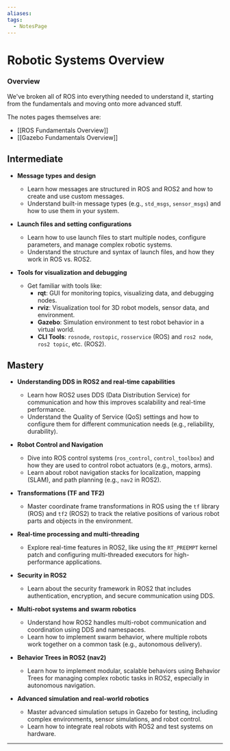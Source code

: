 ```yaml
---
aliases: 
tags:
  - NotesPage
---
```


# Robotic Systems Overview

### Overview

We've broken all of ROS into everything needed to understand it, starting from the fundamentals and moving onto more advanced stuff.

The notes pages themselves are:
- [[ROS Fundamentals Overview]]
- [[Gazebo Fundamentals Overview]]


## Intermediate

- **Message types and design**
  - Learn how messages are structured in ROS and ROS2 and how to create and use custom messages.
  - Understand built-in message types (e.g., `std_msgs`, `sensor_msgs`) and how to use them in your system.

- **Launch files and setting configurations**
  - Learn how to use launch files to start multiple nodes, configure parameters, and manage complex robotic systems.
  - Understand the structure and syntax of launch files, and how they work in ROS vs. ROS2.

- **Tools for visualization and debugging**
  - Get familiar with tools like:
    - **rqt**: GUI for monitoring topics, visualizing data, and debugging nodes.
    - **rviz**: Visualization tool for 3D robot models, sensor data, and environment.
    - **Gazebo**: Simulation environment to test robot behavior in a virtual world.
    - **CLI Tools**: `rosnode`, `rostopic`, `rosservice` (ROS) and `ros2 node`, `ros2 topic`, etc. (ROS2).
## Mastery

- **Understanding DDS in ROS2 and real-time capabilities**
  - Learn how ROS2 uses DDS (Data Distribution Service) for communication and how this improves scalability and real-time performance.
  - Understand the Quality of Service (QoS) settings and how to configure them for different communication needs (e.g., reliability, durability).

- **Robot Control and Navigation**
  - Dive into ROS control systems (`ros_control`, `control_toolbox`) and how they are used to control robot actuators (e.g., motors, arms).
  - Learn about robot navigation stacks for localization, mapping (SLAM), and path planning (e.g., `nav2` in ROS2).

- **Transformations (TF and TF2)**
  - Master coordinate frame transformations in ROS using the `tf` library (ROS) and `tf2` (ROS2) to track the relative positions of various robot parts and objects in the environment.

- **Real-time processing and multi-threading**
  - Explore real-time features in ROS2, like using the `RT_PREEMPT` kernel patch and configuring multi-threaded executors for high-performance applications.

- **Security in ROS2**
  - Learn about the security framework in ROS2 that includes authentication, encryption, and secure communication using DDS.
  
- **Multi-robot systems and swarm robotics**
  - Understand how ROS2 handles multi-robot communication and coordination using DDS and namespaces.
  - Learn how to implement swarm behavior, where multiple robots work together on a common task (e.g., autonomous delivery).

- **Behavior Trees in ROS2 (nav2)**
  - Learn how to implement modular, scalable behaviors using Behavior Trees for managing complex robotic tasks in ROS2, especially in autonomous navigation.

- **Advanced simulation and real-world robotics**
  - Master advanced simulation setups in Gazebo for testing, including complex environments, sensor simulations, and robot control.
  - Learn how to integrate real robots with ROS2 and test systems on hardware.

---